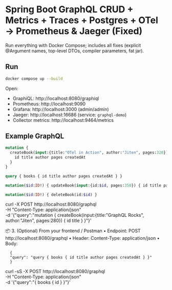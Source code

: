 # Spring Boot GraphQL CRUD + Metrics + Traces + Postgres + OTel → Prometheus & Jaeger (Fixed)

Run everything with Docker Compose; includes all fixes (explicit @Argument names, top-level DTOs, compiler parameters, fat jar).

## Run
```bash
docker compose up --build
```

Open:
- GraphiQL: http://localhost:8080/graphiql
- Prometheus: http://localhost:9090
- Grafana: http://localhost:3000  (admin/admin)
- Jaeger: http://localhost:16686  (service: `graphql-demo`)
- Collector metrics: http://localhost:9464/metrics

## Example GraphQL
```graphql
mutation {
  createBook(input:{title:"OTel in Action", author:"Jiten", pages:320}) {
    id title author pages createdAt
  }
}
```
```graphql
query { books { id title author pages createdAt } }
```
```graphql
mutation($id:ID!) { updateBook(input:{id:$id, pages:350}) { id title pages } }
```
```graphql
mutation($id:ID!) { deleteBook(id:$id) }
```

curl -X POST http://localhost:8080/graphql \
  -H "Content-Type: application/json" \
  -d '{"query":"mutation { createBook(input:{title:\"GraphQL Rocks\", author:\"Jiten\", pages:280}) { id title } }"}'


📦 3. (Optional) From your frontend / Postman
	•	Endpoint: POST http://localhost:8080/graphql
	•	Header: Content-Type: application/json
	•	Body:

```
  {
  "query": "query { books { id title author pages createdAt } }"
  }
```

curl -sS -X POST http://localhost:8080/graphql \
  -H "Content-Type: application/json" \
  -d '{"query":"{ books { id } }"}'
